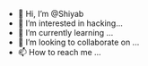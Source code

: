 - 👋 Hi, I’m @Shiyab
- 👀 I’m interested in hacking...
- 🌱 I’m currently learning ...
- 💞️ I’m looking to collaborate on ...
- 📫 How to reach me ...

<!---
Shiyabb/Shiyabb is a ✨ special ✨ repository because its `README.md` (this file) appears on your GitHub profile.
You can click the Preview link to take a look at your changes.
--->
